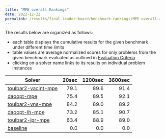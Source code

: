 ```yaml
---
title: "MPE overall Rankings"
date: 2022-12-22
permalink: /results/final-leader-board/benchmark-rankings/MPE-overall-rankings
---
```




The results below are organized as follows:
- each table displays the cumulative results for the given benchmark under different time limits
- table values are average normalized scores for only problems from the given benchmark evaluated as outlined in [Evaluation Criteria](https://uaicompetition.github.io/uci-2022/results/evaluation-criteria/)
- clicking on a solver name links to its results on individual problem instances


|                                Solver                                 | 20sec | 1200sec | 3600sec |
| --------------------------------------------------------------------- | ----: | ------: | ------: |
| [toulbar2-vacint-mpe](../solver-scores/toulbar2-vacint-mpe-scores.md) |  79.1 |    89.6 |    91.4 |
| [daoopt-mpe](../solver-scores/daoopt-mpe-scores.md)                   |  75.4 |    89.5 |    92.1 |
| [toulbar2-vns-mpe](../solver-scores/toulbar2-vns-mpe-scores.md)       |  84.2 |    89.0 |    89.2 |
| [daoopt-lh-mpe](../solver-scores/daoopt-lh-mpe-scores.md)             |  73.2 |    85.1 |    90.7 |
| [toulbar2-ipr-mpe](../solver-scores/toulbar2-ipr-mpe-scores.md)       |  63.4 |    88.9 |    89.0 |
| [baseline](../solver-scores/baseline-scores.md)                       |   0.0 |     0.0 |     0.0 |


